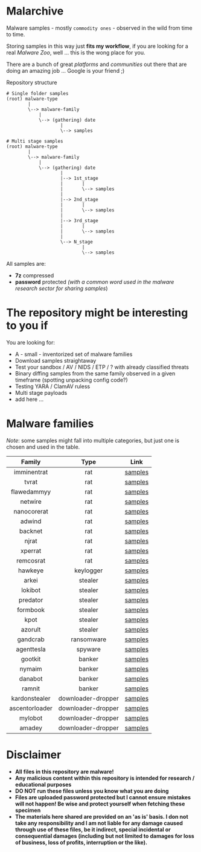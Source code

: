 # Malarchive
Malware samples - mostly `commodity ones` - observed in the wild from time to time.

Storing samples in this way just **fits my workflow**, if you are looking for a real _Malware Zoo_, well ... this is the wong place for you.

There are a bunch of great _platforms_ and _communities_ out there that are doing an amazing job ... Google is your friend ;)

Repository structure
```
# Single folder samples
(root) malware-type
        |
        \--> malware-family
            |
            \--> (gathering) date
                    |
                    \--> samples

# Multi stage samples
(root) malware-type
        |
        \--> malware-family
            |
            \--> (gathering) date
                    |
                    |--> 1st_stage
                    |       |
                    |       \--> samples
                    |
                    |--> 2nd_stage
                    |       |
                    |       \--> samples
                    |
                    |--> 3rd_stage
                    |       |
                    |       \--> samples
                    |
                    \--> N_stage
                            |
                            \--> samples
```

All samples are:
 - **7z** compressed 
 - **password** protected _(with a common word used in the malware research sector for sharing samples_)

# The repository might be interesting to you if
You are looking for:
- A - small - inventorized set of malware families
- Download samples straightaway
- Test your sandbox / AV / NIDS / ETP / ? with already classified threats
- Binary diffing samples from the same family observed in a given timeframe (spotting unpacking config code?)
- Testing YARA / ClamAV ruless
- Multi stage payloads
- add here ...


# Malware families
_Note_: some samples might fall into multiple categories, but just one is chosen and used in the table.

| Family | Type | Link |
|:---:| :---:|:---:|
|imminentrat|rat|[samples](rat/imminentrat)
|tvrat|rat|[samples](rat/tvrat)
|flawedammyy|rat|[samples](rat/flawedammyy)
|netwire|rat|[samples](rat/netwire)
|nanocorerat|rat|[samples](rat/nanocorerat)
|adwind|rat|[samples](rat/adwind)
|backnet|rat|[samples](rat/backnet)
|njrat|rat|[samples](rat/njrat)
|xperrat|rat|[samples](rat/xperrat)
|remcosrat|rat|[samples](rat/remcosrat)
|hawkeye|keylogger|[samples](keylogger/hawkeye)
|arkei|stealer|[samples](stealer/arkei)
|lokibot|stealer|[samples](stealer/lokibot)
|predator|stealer|[samples](stealer/predator)
|formbook|stealer|[samples](stealer/formbook)
|kpot|stealer|[samples](stealer/kpot)
|azorult|stealer|[samples](stealer/azorult)
|gandcrab|ransomware|[samples](ransomware/gandcrab)
|agenttesla|spyware|[samples](spyware/agenttesla)
|gootkit|banker|[samples](banker/gootkit)
|nymaim|banker|[samples](banker/nymaim)
|danabot|banker|[samples](banker/danabot)
|ramnit|banker|[samples](banker/ramnit)
|kardonstealer|downloader-dropper|[samples](downloader-dropper/kardonstealer)
|ascentorloader|downloader-dropper|[samples](downloader-dropper/ascentorloader)
|mylobot|downloader-dropper|[samples](downloader-dropper/mylobot)
|amadey|downloader-dropper|[samples](downloader-dropper/amadey)

# Disclaimer
- **All files in this repository are malware!**
- **Any malicious content within this repository is intended for research / educational purposes**
- **DO NOT run these files unless you know what you are doing**
- **Files are uploaded password protected but I cannot ensure mistakes will not happen! Be wise and protect yourself when fetching these  specimen**
- **The materials here shared are provided on an 'as is' basis. I don not take any responsibility and I am not liable for any damage caused through use of these files, be it indirect, special incidental or consequential damages  (including but not limited to damages for loss of business, loss of profits, interruption or the like).**
